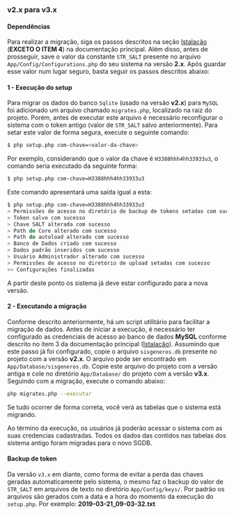 ### v2.x para v3.x

#### Dependências
Para realizar a migração, siga os passos descritos na seção [Istalação](https://github.com/br-monteiro/sisgeneros-mb#instala%C3%A7%C3%A3o) (**EXCETO O ITEM 4**) na documentação principal.
Além disso, antes de prosseguir, save o valor da constante `STR_SALT` presente no arquivo `App/Config/Configurations.php` do seu sistema na versão **2.x**.
Após guardar esse valor num lugar seguro, basta seguir os passos descritos abaixo:

#### 1 - Execução do setup
Para migrar os dados do banco `Sqlite` (usado na versão **v2.x**) para `MySQL` foi adicionado um arquivo chamado `migrates.php`, localizado na raiz do projeto. Porém, antes de executar este arquivo é necessário reconfigurar o sistema com o token antigo (valor de `STR_SALT` salvo anteriormente). Para setar este valor de forma segura, execute o seguinte comando:

```bash
$ php setup.php com-chave=<valor-da-chave>
```

Por exemplo, considerando que o valor da chave é `H3388hhh4hh33933u3`, o comando seria executado da seguinte forma:

```bash
$ php setup.php com-chave=H3388hhh4hh33933u3
```

Este comando apresentará uma saída igual a esta:

```bash
$ php setup.php com-chave=H3388hhh4hh33933u3
> Permissões de acesso no diretório de backup de tokens setadas com sucesso
> Token salvo com sucesso
> Chave SALT alterada com sucesso
> Path do Core alterado com sucesso
> Path do autoload alterado com sucesso
> Banco de Dados criado com sucesso
> Dados padrão inseridos com sucesso
> Usuário Administrador alterado com sucesso
> Permissões de acesso no diretório de upload setadas com sucesso
>> Configurações finalizadas
```

A partir deste ponto os sistema já deve estar configurado para a nova versão.

#### 2 - Executando a migração
Conforme descrito anteriormente, há um script utilitário para facilitar a migração de dados.
Antes de iniciar a execução, é necessário ter configurado as credenciais de acesso ao banco de dados **MySQL**
conforme descrito no item 3 da documentação principal ([Istalação](https://github.com/br-monteiro/sisgeneros-mb#instala%C3%A7%C3%A3o)). 
Assumindo que este passo já foi configurado, copie o arquivo `sisgeneros.db` presente no projeto com a versão **v2.x**. O arquivo pode ser encontrado em `App/Database/sisgeneros.db`. Copie este arquivo do projeto com a versão antiga e cole no diretório `App/Database/` do projeto com a versão **v3.x**.
Seguindo com a migração, execute o comando abaixo:

```bash
php migrates.php --executar
```

Se tudo ocorrer de forma correta, você verá as tabelas que o sistema está migrando.

Ao término da execução, os usuários já poderão acessar o sistema com as suas credencias cadastradas.
Todos os dados das contidos nas tabelas dos sistema antigo foram migradas para o novo SGDB.

#### Backup de token
Da versão `v3.x` em diante, como forma de evitar a perda das chaves geradas automaticamente pelo sistema, o mesmo faz o backup do valor de `STR_SALT` em arquivos de texto no diretório `App/Config/keys/`.
Por padrão os arquivos são gerados com a data e a hora do momento da execução do `setup.php`. Por exemplo: **2019-03-21_09-03-32.txt**
